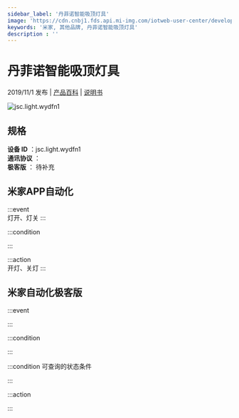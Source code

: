 ```yaml
---
sidebar_label: '丹菲诺智能吸顶灯具'
image: 'https://cdn.cnbj1.fds.api.mi-img.com/iotweb-user-center/developer_1679047654934OmzFAep9.png?GalaxyAccessKeyId=AKVGLQWBOVIRQ3XLEW&Expires=9223372036854775807&Signature=ezSKfkbqLQHXebzshR7f916rFyA='
keywords: '米家, 其他品牌, 丹菲诺智能吸顶灯具'
description : ''
---
```

# 丹菲诺智能吸顶灯具

2019/11/1 发布 | [产品百科](https://home.mi.com/webapp/content/baike/product/index.html?model=jsc.light.wydfn1/) | [说明书](https://home.mi.com/views/introduction.html?model=jsc.light.wydfn1&region=cn)

![jsc.light.wydfn1](https://cdn.cnbj1.fds.api.mi-img.com/iotweb-user-center/developer_1679047654934OmzFAep9.png?GalaxyAccessKeyId=AKVGLQWBOVIRQ3XLEW&Expires=9223372036854775807&Signature=ezSKfkbqLQHXebzshR7f916rFyA=)

## 规格  
> 
**设备 ID** ：jsc.light.wydfn1  
**通讯协议** ：  
**极客版**  ： 待补充 


## 米家APP自动化  

:::event  
灯开、灯关
:::

:::condition  

:::

:::action   
开灯、关灯
:::

## 米家自动化极客版  

:::event  

:::

:::condition  

:::

:::condition 可查询的状态条件  

:::

:::action  

:::

        
